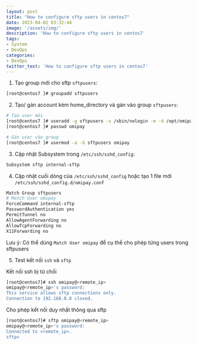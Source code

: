 ```yaml
---
layout: post
title: "How to configure sftp users in centos7"
date: 2023-04-02 03:32:44
image: '/assets/img/'
description: 'How to configure sftp users in centos7'
tags:
- System
- DevOps
categories:
- DevOps
twitter_text: 'How to configure sftp users in centos7'
---
```


1. Tạo group mới cho sftp `sftpusers`:
```bash
[root@centos7 ]# groupadd sftpusers
```

2. Tạo/ gán account kèm home_directory và gán vào group `sftpusers`:
```bash
# Tạo user mới
[root@centos7 ]# useradd -g sftpusers -s /sbin/nologin -m -d /opt/omipay omipay
[root@centos7 ]# passwd omipay

# Gán user vào group
[root@centos7 ]# usermod -a -G sftpusers omipay
```

3. Cập nhật Subsystem trong `/etc/ssh/sshd_config`:
```bash
Subsystem sftp internal-sftp
```

4. Cập nhật cuối dòng của `/etc/ssh/sshd_config` hoặc tạo 1 file mới `/etc/ssh/sshd_config.d/omipay.conf`
```bash
Match Group sftpusers
# Match User omipay
ForceCommand internal-sftp
PasswordAuthentication yes
PermitTunnel no
AllowAgentForwarding no
AllowTcpForwarding no
X11Forwarding no
```
Lưu ý: Có thể dùng `Match User omipay` để cụ thể cho phép từng users trong sftpusers

5. Test kết nối `ssh` và `sftp`

Kết nối ssh bị từ chối
```bash
[root@centos7]# ssh omipay@<remote_ip>
omipay@<remote_ip>'s password:
This service allows sftp connections only.
Connection to 192.168.0.8 closed.
```
Cho phép kết nối duy nhất thông qua sftp
```bash
[root@centos7]# sftp omipay@<remote_ip>
omipay@<remote_ip>'s password:
Connected to <remote_ip>.
sftp> 
```
